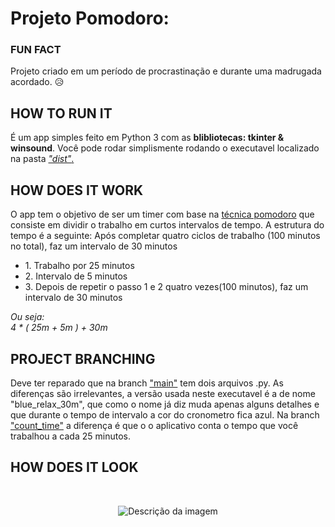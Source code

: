 # Projeto Pomodoro:
<h3>FUN FACT</h3>
  Projeto criado em um período de procrastinação e durante uma madrugada acordado. 😥 
<h2>HOW TO RUN IT</h2>
É um app simples feito em Python 3 com as <b>blibliotecas: tkinter & winsound</b>.
Você pode rodar simplismente rodando o executavel localizado na pasta <a href="https://github.com/jpgercc/PomodoroTimers/tree/main/dist"><i>"dist"</i>.</a>
<h2>HOW DOES IT WORK</h2>
O app tem o objetivo de ser um timer com base na <a href="https://dev.to/marciofrayze/conhecendo-a-tecnica-pomodoro-35p0">técnica pomodoro</a> que consiste em dividir o trabalho em curtos intervalos de tempo.
A estrutura do tempo é a seguinte:
Após completar quatro ciclos de trabalho (100 minutos no total), faz um intervalo de 30 minutos
<ul>
  <li>1. Trabalho por 25 minutos</li>
  <li>2. Intervalo de 5 minutos</li>
  <li>3. Depois de repetir o passo 1 e 2 quatro vezes(100 minutos), faz um intervalo de 30 minutos</li>
</ul>
<i>Ou seja:<br>4 * ( 25m + 5m ) + 30m </i>
<h2>PROJECT BRANCHING</h2>
Deve ter reparado que na branch <a href="https://github.com/jpgercc/PomodoroTimers/tree/main">"main"</a> tem dois arquivos .py. As diferenças são irrelevantes, a versão usada neste executavel é a de nome "blue_relax_30m", que como o nome já diz muda apenas alguns detalhes e que durante o tempo de intervalo a cor do cronometro fica azul.
Na branch <a href="https://github.com/jpgercc/PomodoroTimers/tree/count_time">"count_time"</a> a diferença é que o o aplicativo conta o tempo que você trabalhou a cada 25 minutos.
<h2>HOW DOES IT LOOK</h2>
<br>
<p align="center">
  <img src="https://github.com/jpgercc/PomodoroTimers/assets/115590969/9db19cb1-297f-44c1-8c09-108afb79e1bc" alt="Descrição da imagem">
</p>

